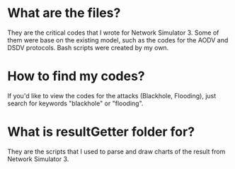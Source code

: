 # What are the files?

They are the critical codes that I wrote for Network Simulator 3. 
Some of them were base on the existing model, such as the codes for the AODV and DSDV protocols.
Bash scripts were created by my own.

# How to find my codes?

If you'd like to view the codes for the attacks (Blackhole, Flooding),
just search for keywords "blackhole" or "flooding".

# What is resultGetter folder for?

They are the scripts that I used to parse and draw charts of the result from Network Simulator 3.
